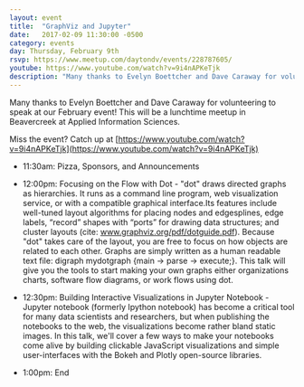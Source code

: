 ```yaml
---
layout: event
title:  "GraphViz and Jupyter"
date:   2017-02-09 11:30:00 -0500
category: events
day: Thursday, February 9th
rsvp: https://www.meetup.com/daytondv/events/228787605/
youtube: https://www.youtube.com/watch?v=9i4nAPKeTjk
description: "Many thanks to Evelyn Boettcher and Dave Caraway for volunteering to speak at our February event! Evelyn will bet teaching us about GraphViz/Dot. Dave will show us how to build interactive data visualizations with Jupyter. This will be a lunchtime meetup in Beavercreek at Applied Information Sciences."
---
```


Many thanks to Evelyn Boettcher and Dave Caraway for volunteering to speak at our February event! This will be a lunchtime meetup in Beavercreek at Applied Information Sciences.

Miss the event? Catch up at [https://www.youtube.com/watch?v=9i4nAPKeTjk](https://www.youtube.com/watch?v=9i4nAPKeTjk)

* 11:30am: Pizza, Sponsors, and Announcements

* 12:00pm: Focusing on the Flow with Dot - "dot" draws directed graphs as hierarchies. It runs as a command line program, web visualization service, or with a compatible graphical interface.Its features include well-tuned layout algorithms for placing nodes and edgesplines, edge labels, “record” shapes with “ports” for drawing data structures; and cluster layouts (cite: www.graphviz.org/pdf/dotguide.pdf). Because "dot" takes care  of the layout, you are free to focus on how objects are related to each other.  Graphs are simply written as a human readable text file: digraph mydotgraph {main -> parse -> execute;}.  This talk will give you the tools to start making your own graphs either organizations charts, software flow diagrams, or work flows using dot.

* 12:30pm: Building Interactive Visualizations in Jupyter Notebook - Jupyter notebook (formerly Ipython notebook) has become a critical tool for many data scientists and researchers, but when publishing the notebooks to the web, the visualizations become rather bland static images. In this talk, we'll cover a few ways to make your notebooks come alive by building clickable JavaScript visualizations and simple user-interfaces with the Bokeh and Plotly open-source libraries.

* 1:00pm: End
